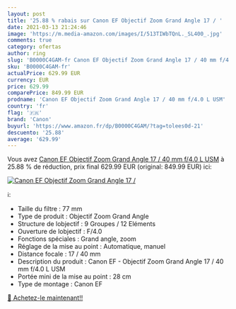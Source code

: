 ```yaml
---
layout: post
title: '25.88 % rabais sur Canon EF Objectif Zoom Grand Angle 17 / '
date: 2021-03-13 21:24:46
image: 'https://m.media-amazon.com/images/I/513TIWbTQnL._SL400_.jpg'
comments: true
category: ofertas
author: ring
slug: 'B0000C4GAM-fr Canon EF Objectif Zoom Grand Angle 17 / 40 mm f/4.0 L USM'
sku: 'B0000C4GAM-fr'
actualPrice: 629.99 EUR
currency: EUR
price: 629.99
comparePrice: 849.99 EUR
prodname: 'Canon EF Objectif Zoom Grand Angle 17 / 40 mm f/4.0 L USM'
country: 'fr'
flag: '🇫🇷'
brand: 'Canon'
buyurl: 'https://www.amazon.fr/dp/B0000C4GAM/?tag=tolees0d-21'
descuento: '25.88'
average: '629.99'
---
```


Vous avez [Canon EF Objectif Zoom Grand Angle 17 / 40 mm f/4.0 L USM](https://www.amazon.fr/dp/B0000C4GAM/?tag=tolees0d-21)  à  25.88 % de réduction, prix final  629.99 EUR (original: 849.99 EUR) ici:

[![Canon EF Objectif Zoom Grand Angle 17 / ](https://m.media-amazon.com/images/I/513TIWbTQnL._SL400_.jpg)](https://www.amazon.fr/dp/B0000C4GAM/?tag=tolees0d-21)

ℹ️:

- Taille du filtre : 77 mm
- Type de produit : Objectif Zoom Grand Angle
- Structure de lobjectif : 9 Groupes / 12 Eléments
- Ouverture de lobjectif : F/4.0
- Fonctions spéciales : Grand angle, zoom
- Réglage de la mise au point : Automatique, manuel
- Distance focale : 17 / 40 mm
- Description du produit : Canon EF - Objectif Zoom Grand Angle 17 / 40 mm f/4.0 L USM
- Portée mini de la mise au point : 28 cm
- Type de montage : Canon EF

[🛒 Achetez-le maintenant!!](https://www.amazon.fr/dp/B0000C4GAM/?tag=tolees0d-21)
